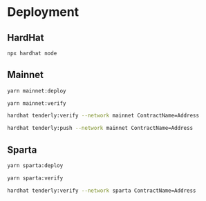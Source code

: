 # Deployment

## HardHat

```sh
npx hardhat node
```

## Mainnet

```sh
yarn mainnet:deploy
```

```sh
yarn mainnet:verify
```

```sh
hardhat tenderly:verify --network mainnet ContractName=Address
```

```sh
hardhat tenderly:push --network mainnet ContractName=Address
```


## Sparta

```sh
yarn sparta:deploy
```

```sh
yarn sparta:verify
```

```sh
hardhat tenderly:verify --network sparta ContractName=Address
```
